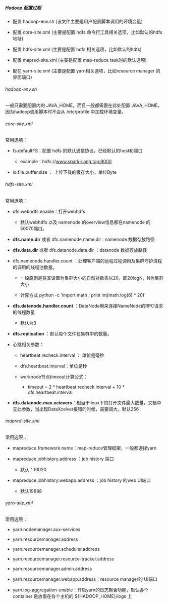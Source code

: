 ##### Hadoop 配置过程

- 配置 hadoop-env.sh (该文件主要是用户配置脚本调用的环境变量)

- 配置 core-site.xml (主要是配置 hdfs 命令行工具相关选项，比如默认的hdfs地址)

- 配置 hdfs-site.xml (主要是配置 hdfs 相关选项，比如默认的hdfs)

- 配置 mapred-site.xml (主要是配置 map-reduce task时的默认选项)

- 配在 yarn-site.xml (主要是配置 yarn相关选项，比如resource manager 的界面端口)

###### hadoop-env.sh

一般只需要配置内的 JAVA_HOME。而且一般都需要在此处配置 JAVA_HOME， 因为hadoop调用脚本时不会从 /etc/profile 中加载环境变量。

###### core-site.xml

常用选项：

- fs.defaultFS：配置 hdfs 的默认通信协议，已经默认的host和端口
  
  - example：hdfs://www.spark-liang.top:9000

- io.file.buffer.size ： 上传下载的缓存大小。单位Byte

###### hdfs-site.xml

常用选项：

- dfs.webhdfs.enable：打开webhdfs
  
  - 默认webhdfs 以及 namenode 的overview信息都在namenode 的 50070端口。

- **dfs.name.dir** 或者 dfs.namenode.name.dir : namenode 数据存放路径

- **dfs.data.dir** 或者 dfs.datanode.data.dir ：datanode 数据存放路径

- dfs.namenode.handler.count ：处理客户端的远程过程调用及集群守护进程的调用的线程池数量。
  
  - 一般原则是将其设置为集群大小的自然对数乘以20，即20logN，N为集群大小
  
  - 计算方式 python -c 'import math ; print int(math.log(6) * 20)'

- **dfs.datanode.handler.count** ：DataNode用来连接NameNode的RPC请求的线程数量
  
  - 默认为3

- **dfs.replication** ：默认每个文件在集群中的数量。

- 心跳相关参数：
  
  - heartbeat.recheck.interval ： 单位是毫秒
  
  - dfs.heartbeat.interval：单位是秒
  
  - worknode节点timeout计算公式：
    
    - timeout  = 2 * heartbeat.recheck.interval + 10 * dfs.heartbeat.interval

- **dfs.datanode.max.xcievers**：相当于linux下的打开文件最大数量，文档中无此参数，当出现DataXceiver报错的时候，需要调大。默认256

###### mapred-site.xml

常用选项：

- mapreduce.framework.name：map-reduce管理框架，一般都选择yarn

- mapreduce.jobhistory.address ：job history 端口
  
  - 默认：10020

- mapreduce.jobhistory.webapp.address ：job history 的web UI端口
  
  - 默认19888

###### yarn-site.xml

常用选项：

- yarn.nodemanager.aux-services

- yarn.resourcemanager.address

- yarn.resourcemanager.scheduler.address

- yarn.resourcemanager.resource-tracker.address

- yarn.resourcemanager.admin.address

- yarn.resourcemanager.webapp.address：resource manager的 UI端口

- yarn.log-aggregation-enable：开启yarn的日志聚合功能，默认各个container 是放置在各个主机的 \${HADOOP_HOME}/logs 上 
